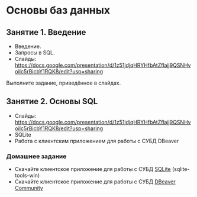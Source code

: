 # Основы баз данных
## Занятие 1. Введение
- Введение.
- Запросы в SQL.
- Слайды: https://docs.google.com/presentation/d/1z51jdjqHRYHfbAtZflajj9QSNHvoiIc5rBicbY1RQK8/edit?usp=sharing

Выполните задание, приведённое в слайдах.


## Занятие 2. Основы SQL
- Слайды: https://docs.google.com/presentation/d/1z51jdjqHRYHfbAtZflajj9QSNHvoiIc5rBicbY1RQK8/edit?usp=sharing
- SQLite
- Работа с клиентским приложением для работы с СУБД DBeaver

### Домашнее задание
- Скачайте клиентское приложение для работы с СУБД [SQLite](https://www.sqlite.org/index.html) (sqlite-tools-win)
- Скачайте клиентское приложение для работы с СУБД [DBeaver Community](https://dbeaver.io/)